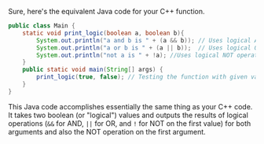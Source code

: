 Sure, here's the equivalent Java code for your C++ function. 

```java
public class Main {
    static void print_logic(boolean a, boolean b){
        System.out.println("a and b is " + (a && b)); // Uses logical AND operator
        System.out.println("a or b is " + (a || b));  // Uses logical OR operator
        System.out.println("not a is " + !a); //Uses logical NOT operator
    }
    public static void main(String[] args) {
        print_logic(true, false); // Testing the function with given values
    }
}
```
This Java code accomplishes essentially the same thing as your C++ code. It takes two boolean (or "logical") values and outputs the results of logical operations (`&&` for AND, `||` for OR, and `!` for NOT on the first value) for both arguments and also the NOT operation on the first argument.
